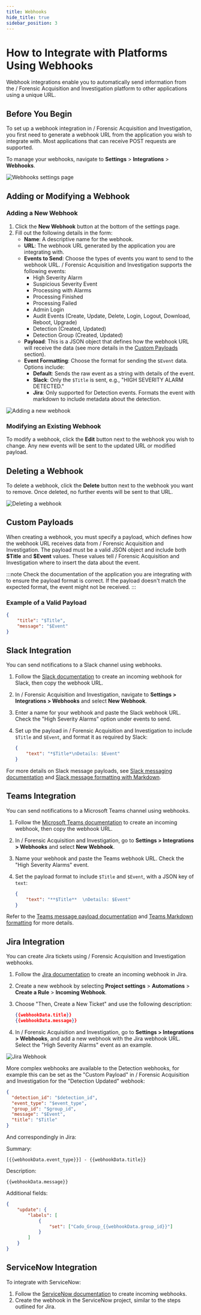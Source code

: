 ```yaml
---
title: Webhooks
hide_title: true
sidebar_position: 3
---
```


# How to Integrate with Platforms Using Webhooks

Webhook integrations enable you to automatically send information from the / Forensic Acquisition and Investigation platform to other applications using a unique URL.

## Before You Begin

To set up a webhook integration in / Forensic Acquisition and Investigation, you first need to generate a webhook URL from the application you wish to integrate with. Most applications that can receive POST requests are supported.

To manage your webhooks, navigate to **Settings** > **Integrations** > **Webhooks**.

![Webhooks settings page](/img/webhooks-settings.png)

## Adding or Modifying a Webhook

### Adding a New Webhook

1. Click the **New Webhook** button at the bottom of the settings page.
2. Fill out the following details in the form:
   - **Name**: A descriptive name for the webhook.
   - **URL**: The webhook URL generated by the application you are integrating with.
   - **Events to Send**: Choose the types of events you want to send to the webhook URL. / Forensic Acquisition and Investigation supports the following events:
     - High Severity Alarm
     - Suspicious Severity Event
     - Processing with Alarms
     - Processing Finished
     - Processing Failed
     - Admin Login
     - Audit Events (Create, Update, Delete, Login, Logout, Download, Reboot, Upgrade)
     - Detection (Created, Updated)
     - Detection Group (Created, Updated)
   - **Payload**: This is a JSON object that defines how the webhook URL will receive the data (see more details in the [Custom Payloads](#custom-payloads) section).
   - **Event Formatting**: Choose the format for sending the `$Event` data. Options include:
     - **Default**: Sends the raw event as a string with details of the event.
     - **Slack**: Only the `$Title` is sent, e.g., "HIGH SEVERITY ALARM DETECTED."
     - **Jira**: Only supported for Detection events. Formats the event with markdown to include metadata about the detection.

![Adding a new webhook](/img/webhooks-new.png)

### Modifying an Existing Webhook

To modify a webhook, click the **Edit** button next to the webhook you wish to change. Any new events will be sent to the updated URL or modified payload.

## Deleting a Webhook

To delete a webhook, click the **Delete** button next to the webhook you want to remove. Once deleted, no further events will be sent to that URL.

![Deleting a webhook](/img/webhooks-delete.png)

## Custom Payloads

When creating a webhook, you must specify a payload, which defines how the webhook URL receives data from / Forensic Acquisition and Investigation. The payload must be a valid JSON object and include both **\$Title** and **\$Event** values. These values tell / Forensic Acquisition and Investigation where to insert the data about the event.

:::note
Check the documentation of the application you are integrating with to ensure the payload format is correct. If the payload doesn't match the expected format, the event might not be received.
:::

### Example of a Valid Payload

```json
{
    "title": "$Title",
    "message": "$Event"
}
```

## Slack Integration

You can send notifications to a Slack channel using webhooks.

1. Follow the [Slack documentation](https://api.slack.com/messaging/webhooks#create_a_webhook) to create an incoming webhook for Slack, then copy the webhook URL.
2. In / Forensic Acquisition and Investigation, navigate to **Settings > Integrations > Webhooks** and select **New Webhook**.
3. Enter a name for your webhook and paste the Slack webhook URL. Check the "High Severity Alarms" option under events to send.
4. Set up the payload in / Forensic Acquisition and Investigation to include `$Title` and `$Event`, and format it as required by Slack:
   
   ```json
   {
       "text": "*$Title*\nDetails: $Event"
   }
   ```

For more details on Slack message payloads, see [Slack messaging documentation](https://api.slack.com/reference/messaging/payload) and [Slack message formatting with Markdown](https://api.slack.com/messaging/composing).

## Teams Integration

You can send notifications to a Microsoft Teams channel using webhooks.

1. Follow the [Microsoft Teams documentation](https://docs.microsoft.com/en-us/microsoftteams/platform/webhooks-and-connectors/how-to/add-incoming-webhook) to create an incoming webhook, then copy the webhook URL.
2. In / Forensic Acquisition and Investigation, go to **Settings > Integrations > Webhooks** and select **New Webhook**.
3. Name your webhook and paste the Teams webhook URL. Check the "High Severity Alarms" event.
4. Set the payload format to include `$Title` and `$Event`, with a JSON key of `text`:

   ```json
   {
       "text": "**$Title**  \nDetails: $Event"
   }
   ```

Refer to the [Teams message payload documentation](https://docs.microsoft.com/en-us/microsoftteams/platform/webhooks-and-connectors/how-to/connectors-using?tabs=cURL) and [Teams Markdown formatting](https://docs.microsoft.com/en-us/microsoftteams/platform/task-modules-and-cards/cards/cards-format?tabs=adaptive-md%2Cconnector-html) for more details.

## Jira Integration

You can create Jira tickets using / Forensic Acquisition and Investigation webhooks.

1. Follow the [Jira documentation](https://confluence.atlassian.com/jirakb/working-with-incoming-webhook-data-in-automation-for-jira-1125878776.html) to create an incoming webhook in Jira.
2. Create a new webhook by selecting **Project settings** > **Automations** > **Create a Rule** > **Incoming Webhook**.
3. Choose "Then, Create a New Ticket" and use the following description:

   ```json
   {{webhookData.title}}
   {{webhookData.message}}
   ```

4. In / Forensic Acquisition and Investigation, go to **Settings > Integrations > Webhooks**, and add a new webhook with the Jira webhook URL. Select the "High Severity Alarms" event as an example.

![Jira Webhook](/img/jira_webhook.png)

More complex webhooks are available to the Detection webhooks, for example this can be set as the "Custom Payload" in / Forensic Acquisition and Investigation for the "Detection Updated" webhook:

```json
{
  "detection_id": "$detection_id",
  "event_type": "$event_type",
  "group_id": "$group_id",
  "message": "$Event",
  "title": "$Title"
}
```

And correspondingly in Jira:


Summary:
```
[{{webhookData.event_type}}] - {{webhookData.title}}
```

Description:
```
{{webhookData.message}}
```

Additional fields:
```json
{
    "update": {
        "labels": [
            {
                "set": ["Cado_Group_{{webhookData.group_id}}"]
            }
        ]
    }
}
```

## ServiceNow Integration

To integrate with ServiceNow:

1. Follow the [ServiceNow documentation](https://www.servicenow.com/community/in-other-news/how-to-integrate-webhooks-into-servicenow/ba-p/2271745) to create incoming webhooks.
2. Create the webhook in the ServiceNow project, similar to the steps outlined for Jira.
